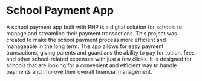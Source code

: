 # School Payment App

A school payment app built with PHP is a digital solution for schools to manage and streamline their payment transactions. This project was created to make the school payment process more efficient and manageable in the long term. The app allows for easy payment transactions, giving parents and guardians the ability to pay for tuition, fees, and other school-related expenses with just a few clicks. It is designed for schools that are looking for a convenient and efficient way to handle payments and improve their overall financial management.
